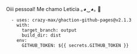  Oiii pessoal! Me chamo Leticia ｡◕‿◕｡ 👋











 


      - uses: crazy-max/ghaction-github-pages@v2.1.3
        with:
          target_branch: output
          build_dir: dist
        env:
          GITHUB_TOKEN: ${{ secrets.GITHUB_TOKEN }}
